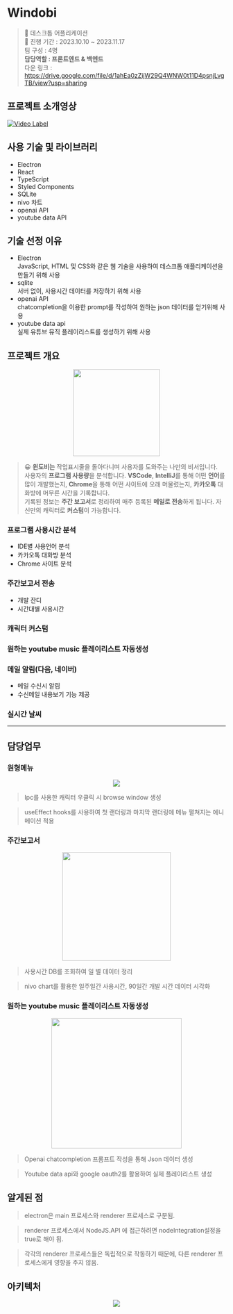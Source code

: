 # Windobi

> 📱 데스크톱 어플리케이션  
> 📆 진행 기간 : 2023.10.10 ~ 2023.11.17  
> 팀 구성 : 4명  
> **담당역할 : 프론트엔드 & 백엔드**  
> 다운 링크 : https://drive.google.com/file/d/1ahEa0zZijW29Q4WNW0t11D4psnjLvgTB/view?usp=sharing  

## 프로젝트 소개영상
[![Video Label](http://img.youtube.com/vi/UjIa21FY2bo/2.jpg)](https://www.youtube.com/watch?v=UjIa21FY2bo)

## 사용 기술 및 라이브러리

- Electron
- React
- TypeScript
- Styled Components
- SQLite
- nivo 차트
- openai API
- youtube data API

## 기술 선정 이유

- Electron  
  JavaScript, HTML 및 CSS와 같은 웹 기술을 사용하여 데스크톱 애플리케이션을 만들기 위해 사용
- sqlite  
  서버 없이, 사용시간 데이터를 저장하기 위해 사용
- openai API  
  chatcompletion을 이용한 prompt를 작성하여 원하는 json 데이터를 얻기위해 사용
- youtube data api  
  실제 유튜브 뮤직 플레이리스트를 생성하기 위해 사용

## 프로젝트 개요

<p align="center">
<img src="https://github.com/mincheolsong/Windobi/assets/80660585/8b694828-458c-4be7-8683-e5f3c3e05a9f" height="200px"/></p>

> 😀 **윈도비는** 작업표시줄을 돌아다니며 사용자를 도와주는 나만의 비서입니다.<br> 사용자의 **프로그램 사용량**을 분석합니다. **VSCode**, **IntelliJ**를 통해 어떤 **언어**를 많이 개발했는지, **Chrome**을 통해 어떤 사이트에 오래 머물렀는지, **카카오톡** 대화방에 머무른 시간을 기록합니다.<br> 기록된 정보는 **주간 보고서**로 정리하여 매주 등록된 **메일로 전송**하게 됩니다.
> 자신만의 캐릭터로 **커스텀**이 가능합니다.

### 프로그램 사용시간 분석

- IDE별 사용언어 분석
- 카카오톡 대화방 분석
- Chrome 사이트 분석

### 주간보고서 전송

- 개발 잔디
- 시간대별 사용시간

### 캐릭터 커스텀

### 원하는 youtube music 플레이리스트 자동생성

### 메일 알림(다음, 네이버)

- 메일 수신시 알림
- 수신메일 내용보기 기능 제공

### 실시간 날씨

---

## 담당업무

### 원형메뉴

<p align="center"><img src="https://github.com/mincheolsong/Windobi/assets/80660585/000c264d-c86e-49b5-af47-4e5ac18cc4c7"/></p>

> Ipc를 사용한 캐릭터 우클릭 시 browse window 생성

> useEffect hooks를 사용하여 첫 랜더링과 마지막 랜더링에 메뉴 펼쳐지는 에니메이션 적용

### 주간보고서

<p align="center"><img src="https://github.com/mincheolsong/Windobi/assets/80660585/20e470e0-42f8-4701-800d-4255ba834806" height="250px"/></p>

> 사용시간 DB를 조회하여 일 별 데이터 정리

> nivo chart를 활용한 일주일간 사용시간, 90일간 개발 시간 데이터 시각화

### 원하는 youtube music 플레이리스트 자동생성

<p align="center"><img src="https://github.com/mincheolsong/Windobi/assets/80660585/80120658-d4f8-4e9a-9209-d86aa14f397d" height="300"/></p>

> Openai chatcompletion 프롬프트 작성을 통해 Json 데이터 생성

> Youtube data api와 google oauth2를 활용하여 실제 플레이리스트 생성

## 알게된 점

> electron은 main 프로세스와 renderer 프로세스로 구분됨.

> renderer 프로세스에서 NodeJS.API 에 접근하려면 nodeIntegration설정을 true로 해야 됨.

> 각각의 renderer 프로세스들은 독립적으로 작동하기 때문에, 다른 renderer 프로세스에게 영향을 주지 않음.

## 아키텍처

<p align="center"><img src="https://github.com/mincheolsong/Windobi/assets/80660585/eb66b7a1-3959-4e70-a633-8dcb8d32343d"/></p>
